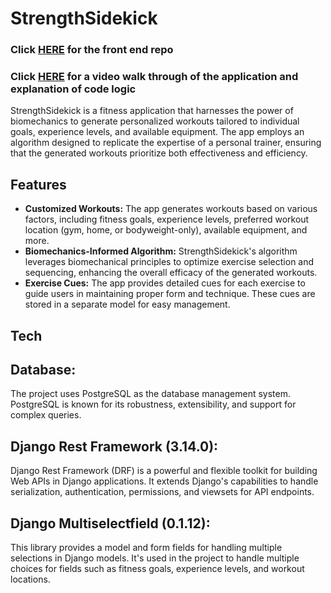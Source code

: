 <h1>StrengthSidekick</h1>

<h3>Click <a href="https://github.com/bethjm/exercise_app_frontend">HERE</a> for the front end repo</h3>

  <h3>Click <a href="https://www.loom.com/share/5293069034964ab19fcfabaf2758ea25">HERE</a> for a video walk through of the application and explanation of code logic</h3>

<p>StrengthSidekick is a fitness application that harnesses the power of biomechanics to generate personalized workouts tailored to individual goals, experience levels, and available equipment. The app employs an algorithm designed to replicate the expertise of a personal trainer, ensuring that the generated workouts prioritize both effectiveness and efficiency.</p>

<h2>Features</h2>

<ul>
  <li><strong>Customized Workouts:</strong> The app generates workouts based on various factors, including fitness goals, experience levels, preferred workout location (gym, home, or bodyweight-only), available equipment, and more.</li>
  
  <li><strong>Biomechanics-Informed Algorithm:</strong> StrengthSidekick's algorithm leverages biomechanical principles to optimize exercise selection and sequencing, enhancing the overall efficacy of the generated workouts.</li>
  
  <li><strong>Exercise Cues:</strong> The app provides detailed cues for each exercise to guide users in maintaining proper form and technique. These cues are stored in a separate model for easy management.</li>
</ul>

<h2>Tech</h2>

<h2>Database:</h2>
<p>The project uses PostgreSQL as the database management system. PostgreSQL is known for its robustness, extensibility, and support for complex queries.</p>

<h2>Django Rest Framework (3.14.0):</h2>
<p>Django Rest Framework (DRF) is a powerful and flexible toolkit for building Web APIs in Django applications. It extends Django's capabilities to handle serialization, authentication, permissions, and viewsets for API endpoints.</p>

<h2>Django Multiselectfield (0.1.12):</h2>
<p>This library provides a model and form fields for handling multiple selections in Django models. It's used in the project to handle multiple choices for fields such as fitness goals, experience levels, and workout locations.</p>

